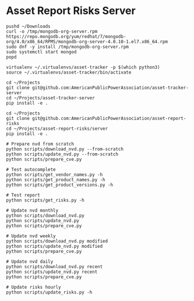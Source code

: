 # Asset Report Risks Server

    pushd ~/Downloads
    curl -o /tmp/mongodb-org-server.rpm https://repo.mongodb.org/yum/redhat/7/mongodb-org/4.0/x86_64/RPMS/mongodb-org-server-4.0.10-1.el7.x86_64.rpm
    sudo dnf -y install /tmp/mongodb-org-server.rpm
    sudo systemctl start mongod
    popd

    virtualenv ~/.virtualenvs/asset-tracker -p $(which python3)
    source ~/.virtualenvs/asset-tracker/bin/activate

    cd ~/Projects
    git clone git@github.com:AmericanPublicPowerAssociation/asset-tracker-server
    cd ~/Projects/asset-tracker-server
    pip install -e .

    cd ~/Projects
    git clone git@github.com:AmericanPublicPowerAssociation/asset-report-risks
    cd ~/Projects/asset-report-risks/server
    pip install -e .

    # Prepare nvd from scratch
    python scripts/download_nvd.py --from-scratch
    python scripts/update_nvd.py --from-scratch
    python scripts/prepare_cve.py

    # Test autocomplete
    python scripts/get_vendor_names.py -h
    python scripts/get_product_names.py -h
    python scripts/get_product_versions.py -h

    # Test report
    python scripts/get_risks.py -h

    # Update nvd monthly
    python scripts/download_nvd.py
    python scripts/update_nvd.py
    python scripts/prepare_cve.py

    # Update nvd weekly
    python scripts/download_nvd.py modified
    python scripts/update_nvd.py modified
    python scripts/prepare_cve.py

    # Update nvd daily
    python scripts/download_nvd.py recent
    python scripts/update_nvd.py recent
    python scripts/prepare_cve.py

    # Update risks hourly
    python scripts/update_risks.py -h
